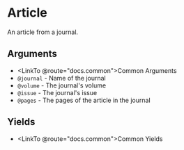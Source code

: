 # Article

An article from a journal.

## Arguments

- <LinkTo @route="docs.common">Common Arguments</LinkTo>
- `@journal` - Name of the journal
- `@volume` - The journal's volume
- `@issue` - The journal's issue
- `@pages` - The pages of the article in the journal

## Yields

- <LinkTo @route="docs.common">Common Yields</LinkTo>
